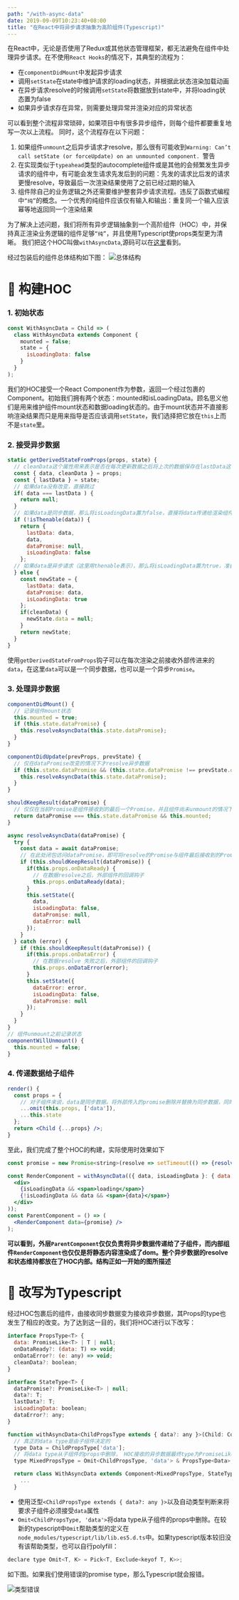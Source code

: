 ```yaml
---
path: "/with-async-data"
date: 2019-09-09T10:23:40+08:00
title: "在React中将异步请求抽象为高阶组件(Typescript)"
---
```



在React中，无论是否使用了Redux或其他状态管理框架，都无法避免在组件中处理异步请求。在不使用`React Hooks`的情况下，其典型的流程为：
- 在`componentDidMount`中发起异步请求
- 调用`setState`在state中维护请求的loading状态，并根据此状态渲染加载动画
- 在异步请求resolve的时候调用`setState`将数据放到state中，并将loading状态置为false
- 如果异步请求存在异常，则需要处理异常并渲染对应的异常状态

可以看到整个流程非常琐碎，如果项目中有很多异步组件，则每个组件都要重复地写一次以上流程。
同时，这个流程存在以下问题：
1. 如果组件`unmount`之后异步请求才resolve，那么很有可能收到`Warning: Can’t call setState (or forceUpdate) on an unmounted component. `警告
2. 在实现类似于`typeahead`类型的autocomplete组件或是其他的会频繁发生异步请求的组件中，有可能会发生请求先发后到的问题：先发的请求比后发的请求更慢resolve，导致最后一次渲染结果使用了之前已经过期的输入
3. 组件除自己的业务逻辑之外还需要维护整套异步请求流程。违反了函数式编程中`“纯”`的概念。一个优秀的纯组件应该仅有输入和输出：重复同一个输入应该幂等地返回同一个渲染结果

为了解决上述问题，我们将所有异步逻辑抽象到一个高阶组件（HOC）中，并保持真正渲染业务逻辑的组件足够`“纯”`，并且使用Typescript使props类型更为清晰。
我们把这个HOC叫做`withAsyncData`,源码可以在[这里](https://github.com/ChenNima/blog-example/blob/master/front-end/withAsyncData.tsx)看到。

经过包装后的组件总体结构如下图：
![总体结构](./arch.jpg)
# 🔨 构建HOC

### **1. 初始状态**

```jsx
const WithAsyncData = Child => (
  class WithAsyncData extends Component {
    mounted = false;
    state = {
      isLoadingData: false
    }
  }
);
```
我们的HOC接受一个React Component作为参数，返回一个经过包裹的Component。初始我们拥有两个状态：mounted和isLoadingData。顾名思义他们是用来维护组件mount状态和数据loading状态的。由于mount状态并不直接影响渲染结果而只是用来指导是否应该调用`setState`，我们选择把它放在`this`上而不是`state`里。


### **2. 接受异步数据**
```jsx
static getDerivedStateFromProps(props, state) {
  // cleanData这个属性用来表示是否在每次更新数据之后将上次的数据保存在lastData这个state中，主要用于infinityScroll这种场景。
  const { data, cleanData } = props;
  const { lastData } = state;
  // 如果data没有改变，直接跳过
  if( data === lastData ) {
    return null;
  }
  // 如果data是同步数据，那么将isLoadingData置为false，直接将data传递给渲染组件
  if (!isThenable(data)) {
    return {
      lastData: data,
      data,
      dataPromise: null,
      isLoadingData: false
    };
  // 如果data是异步请求（这里用thenable表示），那么将isLoadingData置为true，准备请求异步数据
  } else {
    const newState = {
      lastData: data,
      dataPromise: data,
      isLoadingData: true
    };
    if(cleanData) {
      newState.data = null;
    }
    return newState;
  }
}
```
使用`getDerivedStateFromProps`钩子可以在每次渲染之前接收外部传进来的`data`，在这里`data`可以是一个同步数据，也可以是一个异步`Promise`。

### **3. 处理异步数据**

```jsx
componentDidMount() {
  // 记录组件mount状态
  this.mounted = true;
  if (this.state.dataPromise) {
    this.resolveAsyncData(this.state.dataPromise);
  }
}

componentDidUpdate(prevProps, prevState) {
  // 仅在dataPromise改变的情况下才resolve异步数据
  if (this.state.dataPromise && (this.state.dataPromise !== prevState.dataPromise)) {
    this.resolveAsyncData(this.state.dataPromise);
  }
}

shouldKeepResult(dataPromise) {
  // 仅仅在当前Promise是组件接收到的最后一个Promise，并且组件尚未unmount的情况下才会将data真正resolve给渲染组件
  return dataPromise === this.state.dataPromise && this.mounted;
}

async resolveAsyncData(dataPromise) {
  try {
    const data = await dataPromise;
    // 在此处闭包访问dataPromise，即可将resolve的Promise与组件最后接收到的Promise进行对比
    if (this.shouldKeepResult(dataPromise)) {
      if(this.props.onDataReady) {
        // 在数据resolve之后，外部组件的回调钩子
        this.props.onDataReady(data);
      }
      this.setState({
        data,
        isLoadingData: false,
        dataPromise: null,
        dataError: null
      });
    }
  } catch (error) {
    if (this.shouldKeepResult(dataPromise)) {
      if(this.props.onDataError) {
        // 在数据resolve 失败之后，外部组件的回调钩子
        this.props.onDataError(error);
      }
      this.setState({
        dataError: error,
        isLoadingData: false,
        dataPromise: null
      });
    }
  }
}
// 组件unmount之前记录状态
componentWillUnmount() {
  this.mounted = false;
}
```
### **4. 传递数据给子组件**

```jsx
render() {
  const props = {
    // 对子组件来说，data是同步数据。将外部传入的promise删除并替换为同步数据，同时将loading状态等state也一同传递
    ...omit(this.props, ['data']),
    ...this.state
  };
  return <Child {...props} />;
}
```

至此，我们完成了整个HOC的构建，实际使用时效果如下
```jsx
const promise = new Promise<string>(resolve => setTimeout(() => {resolve('hello world');}, 200));

const RenderComponent = withAsyncData(({ data, isLoadingData }: { data: string, isLoadingData?: boolean }) => (
  <div>
    {isLoadingData && <span>loading</span>}
    {!isLoadingData && data && <span>{data}</span>}
  </div>
));
const ParentComponent = () => (
  <RenderComponent data={promise} />
);
```

**可以看到，外层`ParentComponent`仅仅负责将异步数据传递给了子组件，而内部组件`RenderComponent`也仅仅是将静态内容渲染成了dom。整个异步数据的resolve和状态维持都放在了HOC内部。结构正如一开始的图所描述**

# 🚀 改写为Typescript

经过HOC包裹后的组件，由接收同步数据变为接收异步数据，其Props的type也发生了相应的改变。为了达到这一目的，我们将HOC进行以下改写：
```jsx
interface PropsType<T> {
  data: PromiseLike<T> | T | null;
  onDataReady?: (data: T) => void;
  onDataError?: (e: any) => void;
  cleanData?: boolean;
}

interface StateType<T> {
  dataPromise?: PromiseLike<T> | null;
  data?: T;
  lastData?: T;
  isLoadingData: boolean;
  dataError?: any;
}

function withAsyncData<ChildPropsType extends { data?: any }>(Child: ComponentType<ChildPropsType>) {
  // 真正的data type是由子组件决定的
  type Data = ChildPropsType['data'];
  // 将data type从子组件的props中删除， HOC接收的异步数据最终type为PromiseLike<Data>
  type MixedPropsType = Omit<ChildPropsType, 'data'> & PropsType<Data>;

  return class WithAsyncData extends Component<MixedPropsType, StateType<Data>> {
    ...
  }
```
- 使用泛型`<ChildPropsType extends { data?: any }>`以及自动类型判断来将要求子组件必须接受`data`属性
- `Omit<ChildPropsType, 'data'>`将data type从子组件的props中删除。在较新的typescript中`Omit`帮助类型的定义在`node_modules/typescript/lib/lib.es5.d.ts`中。如果typescript版本较旧没有该帮助类型，也可以自行polyfill：
```jsx
declare type Omit<T, K> = Pick<T, Exclude<keyof T, K>>;
```
如下图。如果我们使用错误的promise type，那么Typescript就会报错。

![类型错误](./error-example.png)

